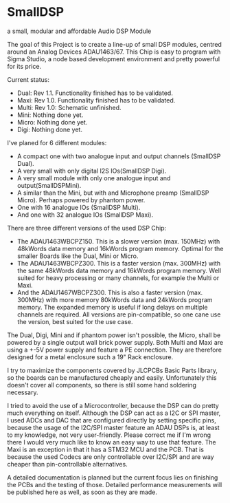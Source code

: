 # SmallDSP
a small, modular and affordable Audio DSP Module

The goal of this Project is to create a line-up of small DSP modules, centred
around an Analog Devices ADAU1463/67.
This Chip is easy to program with Sigma Studio, a node based development 
environment and pretty powerful for its price.

Current status:
- Dual: Rev 1.1. Functionality finished has to be validated.
- Maxi: Rev 1.0. Functionality finished has to be validated.
- Multi: Rev 1.0: Schematic unfinished.
- Mini: Nothing done yet.
- Micro: Nothing done yet.
- Digi: Nothing done yet.


I've planed for 6 different modules:

- A compact one with two analogue input and output channels (SmallDSP Dual).
- A very small with only digital I2S IOs(SmallDSP Digi).
- A very small module with only one analogue input and output(SmallDSPMini).
- A similar than the Mini, but with and Microphone preamp (SmallDSP Micro). 
    Perhaps powered by phantom power.
- One with 16 analogue IOs (SmallDSP Multi).
- And one with 32 analogue IOs (SmallDSP Maxi).

There are three different versions of the used DSP Chip:
- The ADAU1463WBCPZ150. This is a slower version (max. 150MHz) with 48kWords 
    data memory and 16kWords program memory. Optimal for the smaller Boards
    like the Dual, Mini or Micro.
- The ADAU1463WBCPZ300. This is a faster version (max. 300MHz) with the same
    48kWords data memory and 16kWords program memory. Well suited for heavy
    processing or many channels, for example the Multi or Maxi.
- And the ADAU1467WBCPZ300. This is also a faster version (max. 300MHz) with
    more memory 80kWords data and 24kWords program memory. The expanded memory
    is useful if long delays on multiple channels are required.
All versions are pin-compatible, so one cane use the version, best suited for 
the use case. 

The Dual, Digi, Mini and if phantom power isn't possible, the Micro, shall be
powered by a single output wall brick power supply. Both Multi and Maxi are 
using a +-5V power supply and feature a PE connection. They are therefore
designed for a metal enclosure such a 19" Rack enclosure. 

I try to maximize the components covered by JLCPCBs Basic Parts library, so
the boards can be manufactured cheaply and easily. Unfortunately this doesn't
cover all components, so there is still some hand soldering necessary. 

I tried to avoid the use of a Microcontroller, because the DSP can do pretty
much everything on itself. Although the DSP can act as a I2C or SPI master, I 
used ADCs and DAC that are configured directly by setting specific pins,
because the usage of the I2C/SPI master feature an ADAU DSPs is, at least
to my knowledge, not very user-friendly. Please correct me if I'm wrong there 
I would very much like to know an easy way to use that feature.
The Maxi is an exception in that it has a STM32 MCU and the PCB. That is because
the used Codecs are only controllable over I2C/SPI and are way cheaper than
pin-controllable alternatives.

A detailed documentation is planned but the current focus lies on finishing
the PCBs and the testing of those. Detailed performance measurements will
be published here as well, as soon as they are made.